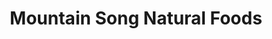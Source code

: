 ---
title: "Mountain Song Natural Foods"
url: /mount-shasta/mountain-song-natural-foods/
shop: Bioladen
---